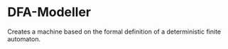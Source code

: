 # DFA-Modeller
Creates a machine based on the formal definition of a deterministic finite automaton.
